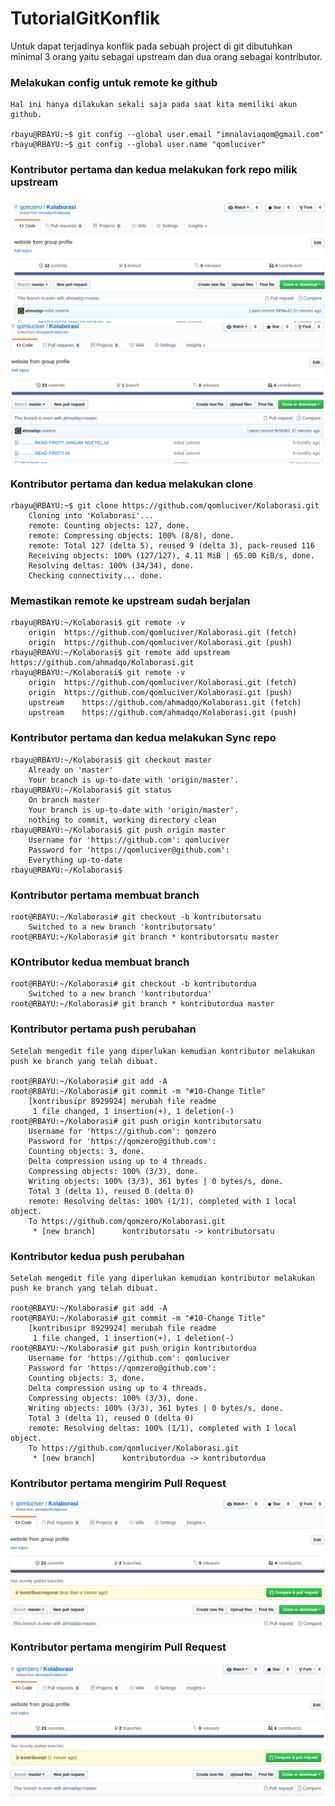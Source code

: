 # TutorialGitKonflik
Untuk dapat terjadinya konflik pada sebuah project di git dibutuhkan minimal 3 orang yaitu sebagai upstream dan dua orang sebagai kontributor.

### Melakukan config untuk remote ke github
    Hal ini hanya dilakukan sekali saja pada saat kita memiliki akun github.

    rbayu@RBAYU:~$ git config --global user.email "imnalaviaqom@gmail.com"
    rbayu@RBAYU:~$ git config --global user.name "qomluciver"
    
### Kontributor pertama dan kedua melakukan fork repo milik upstream    
<img align=center src=pict/qomze-fork.png alt="Repo yang shudah di fork qomzero">
<img align=center src=pict/qumluc-fork.png alt="Repo yang shudah di fork qomluciver">

### Kontributor pertama dan kedua melakukan clone
    rbayu@RBAYU:~$ git clone https://github.com/qomluciver/Kolaborasi.git
        Cloning into 'Kolaborasi'...
        remote: Counting objects: 127, done.
        remote: Compressing objects: 100% (8/8), done.
        remote: Total 127 (delta 5), reused 9 (delta 3), pack-reused 116
        Receiving objects: 100% (127/127), 4.11 MiB | 65.00 KiB/s, done.
        Resolving deltas: 100% (34/34), done.
        Checking connectivity... done.

### Memastikan remote ke upstream sudah berjalan
    rbayu@RBAYU:~/Kolaborasi$ git remote -v
        origin	https://github.com/qomluciver/Kolaborasi.git (fetch)
        origin	https://github.com/qomluciver/Kolaborasi.git (push)
    rbayu@RBAYU:~/Kolaborasi$ git remote add upstream https://github.com/ahmadqo/Kolaborasi.git
    rbayu@RBAYU:~/Kolaborasi$ git remote -v
        origin	https://github.com/qomluciver/Kolaborasi.git (fetch)
        origin	https://github.com/qomluciver/Kolaborasi.git (push)
        upstream	https://github.com/ahmadqo/Kolaborasi.git (fetch)
        upstream	https://github.com/ahmadqo/Kolaborasi.git (push)

### Kontributor pertama dan  kedua melakukan Sync repo
    rbayu@RBAYU:~/Kolaborasi$ git checkout master
        Already on 'master'
        Your branch is up-to-date with 'origin/master'.
    rbayu@RBAYU:~/Kolaborasi$ git status
        On branch master
        Your branch is up-to-date with 'origin/master'.
        nothing to commit, working directory clean
    rbayu@RBAYU:~/Kolaborasi$ git push origin master
        Username for 'https://github.com': qomluciver
        Password for 'https://qomluciver@github.com': 
        Everything up-to-date
    rbayu@RBAYU:~/Kolaborasi$ 

### Kontributor pertama membuat branch
    root@RBAYU:~/Kolaborasi# git checkout -b kontributorsatu
        Switched to a new branch 'kontributorsatu'
    root@RBAYU:~/Kolaborasi# git branch * kontributorsatu master

### KOntributor kedua membuat branch
    root@RBAYU:~/Kolaborasi# git checkout -b kontributordua
        Switched to a new branch 'kontributordua'
    root@RBAYU:~/Kolaborasi# git branch * kontributordua master

### Kontributor pertama push perubahan
    Setelah mengedit file yang diperlukan kemudian kontributor melakukan push ke branch yang telah dibuat.

    root@RBAYU:~/Kolaborasi# git add -A
    root@RBAYU:~/Kolaborasi# git commit -m "#10-Change Title"
        [kontribusipr 8929924] merubah file readme
         1 file changed, 1 insertion(+), 1 deletion(-)
    root@RBAYU:~/Kolaborasi# git push origin kontributorsatu
        Username for 'https://github.com': qomzero
        Password for 'https://qomzero@github.com': 
        Counting objects: 3, done.
        Delta compression using up to 4 threads.
        Compressing objects: 100% (3/3), done.
        Writing objects: 100% (3/3), 361 bytes | 0 bytes/s, done.
        Total 3 (delta 1), reused 0 (delta 0)
        remote: Resolving deltas: 100% (1/1), completed with 1 local object.
        To https://github.com/qomzero/Kolaborasi.git
         * [new branch]      kontributorsatu -> kontributorsatu

### Kontributor kedua push perubahan
    Setelah mengedit file yang diperlukan kemudian kontributor melakukan push ke branch yang telah dibuat.

    root@RBAYU:~/Kolaborasi# git add -A
    root@RBAYU:~/Kolaborasi# git commit -m "#10-Change Title"
        [kontribusipr 8929924] merubah file readme
         1 file changed, 1 insertion(+), 1 deletion(-)
    root@RBAYU:~/Kolaborasi# git push origin kontributordua
        Username for 'https://github.com': qomluciver
        Password for 'https://qomzero@github.com': 
        Counting objects: 3, done.
        Delta compression using up to 4 threads.
        Compressing objects: 100% (3/3), done.
        Writing objects: 100% (3/3), 361 bytes | 0 bytes/s, done.
        Total 3 (delta 1), reused 0 (delta 0)
        remote: Resolving deltas: 100% (1/1), completed with 1 local object.
        To https://github.com/qomluciver/Kolaborasi.git
         * [new branch]      kontributordua -> kontributordua

### Kontributor pertama mengirim Pull Request
<img align=center src=pict/kirim-pr1.png alt="qomzero mengirim PR">

### Kontributor pertama mengirim Pull Request
<img align=center src=pict/kirim-pr2.png alt="qomzero mengirim PR">






